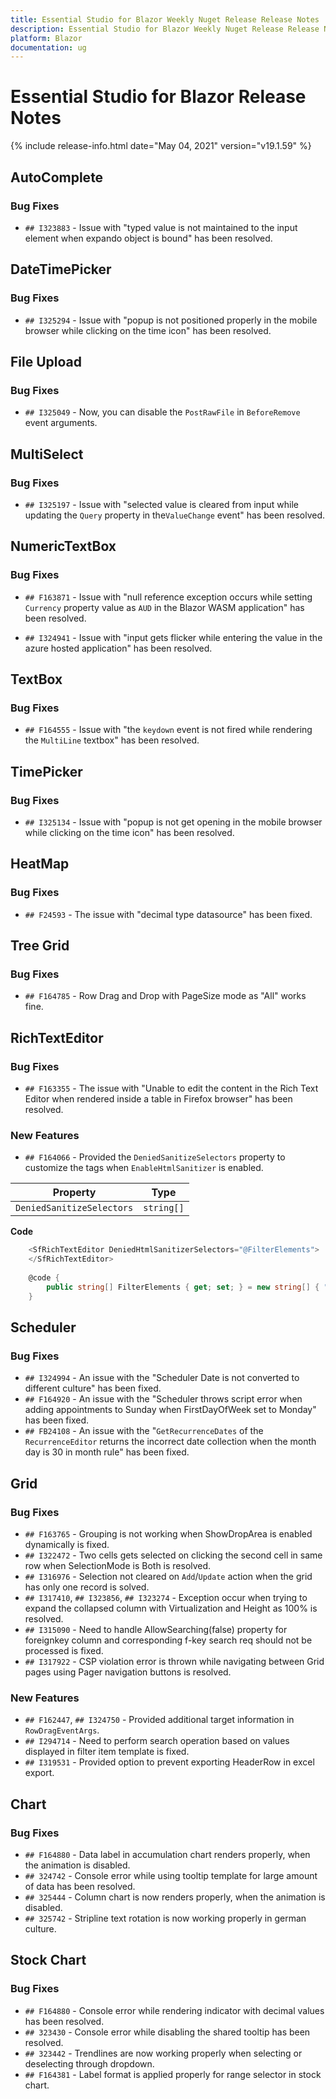 ```yaml
---
title: Essential Studio for Blazor Weekly Nuget Release Release Notes  
description: Essential Studio for Blazor Weekly Nuget Release Release Notes  
platform: Blazor
documentation: ug
---
```


# Essential Studio for Blazor  Release Notes  

{% include release-info.html date="May 04, 2021"  version="v19.1.59" %} 


##  AutoComplete

###    Bug Fixes

- `## I323883` - Issue with "typed value is not maintained to the input element when expando object is bound" has been resolved.

##  DateTimePicker

###    Bug Fixes

- `## I325294` - Issue with "popup is not positioned properly in the mobile browser while clicking on the time icon" has been resolved.

##  File Upload

###    Bug Fixes

- `## I325049` - Now, you can disable the `PostRawFile` in `BeforeRemove` event arguments.

##  MultiSelect

###    Bug Fixes

- `## I325197` - Issue with "selected value is cleared from input while updating the `Query` property in the`ValueChange` event" has been resolved.

##  NumericTextBox

###    Bug Fixes

- `## F163871` - Issue with "null reference exception occurs while setting `Currency` property value as `AUD` in the Blazor WASM 
application" has been resolved.

- `## I324941` - Issue with "input gets flicker while entering the value in the azure hosted application" has been resolved.

##  TextBox

###    Bug Fixes

- `## F164555` - Issue with "the `keydown` event is not fired while rendering the `MultiLine` textbox" has been resolved.

##  TimePicker

###    Bug Fixes

- `## I325134` - Issue with "popup is not get opening in the mobile browser while clicking on the time icon" has been resolved.

##  HeatMap

###    Bug Fixes

- `## F24593` - The issue with "decimal type datasource" has been fixed.

##  Tree Grid

###    Bug Fixes

- `## F164785` - Row Drag and Drop with PageSize mode as "All" works fine.

##  RichTextEditor

###    Bug Fixes

- `## F163355` - The issue with "Unable to edit the content in the Rich Text Editor when rendered inside a table in Firefox browser"  has been resolved.

###    New Features

- `## F164066` - Provided the `DeniedSanitizeSelectors` property to customize the tags when `EnableHtmlSanitizer` is enabled.

|Property    | Type      |          
|------------|-----------|
|`DeniedSanitizeSelectors`   | `string[]`  |

**Code**

```csharp
    <SfRichTextEditor DeniedHtmlSanitizerSelectors="@FilterElements">
    </SfRichTextEditor>
  
    @code {
        public string[] FilterElements { get; set; } = new string[] { "iframe[src]" };
    }   
```

##  Scheduler

###    Bug Fixes

- `## I324994` - An issue with the "Scheduler Date is not converted to different culture" has been fixed.
- `## F164920` - An issue with the "Scheduler throws script error when adding appointments to Sunday when FirstDayOfWeek set to Monday" has been fixed.
- `## FB24108` - An issue with the "`GetRecurrenceDates` of the `RecurrenceEditor` returns the incorrect date collection when the month day is 30 in month rule" has been fixed.

##  Grid

###    Bug Fixes

- `## F163765` - Grouping is not working when ShowDropArea is enabled dynamically is fixed.
- `## I322472` - Two cells gets selected on clicking the second cell in same row when SelectionMode is Both is resolved.
- `## I316976` - Selection not cleared on `Add`/`Update` action when the grid has only one record is solved.
- `## I317410`, `## I323856`, `## I323274` - Exception occur when trying to expand the collapsed column with Virtualization and Height as 100% is resolved.
- `## I315090` - Need to handle AllowSearching(false) property for foreignkey column and corresponding f-key search req should not be processed is fixed.
- `## I317922` - CSP violation error is thrown while navigating between Grid pages using Pager navigation buttons is resolved. 

###    New Features

- `## F162447`, `## I324750` - Provided additional target information in `RowDragEventArgs`.
- `## I294714` - Need to perform search operation based on values displayed in filter item template is fixed.
- `## I319531` - Provided option to prevent exporting HeaderRow in excel export.

##  Chart

###    Bug Fixes

- `## F164880` - Data label in accumulation chart renders properly, when the animation is disabled.
- `## 324742` - Console error while using tooltip template for large amount of data has been resolved.
- `## 325444` - Column chart is now renders properly, when the animation is disabled.
- `## 325742` - Stripline text rotation is now working properly in german culture.

##  Stock Chart

###    Bug Fixes

- `## F164880` - Console error while rendering indicator with decimal values has been resolved.
- `## 323430` - Console error while disabling the shared tooltip has been resolved.
- `## 323442` - Trendlines are now working properly when selecting or deselecting through dropdown.
- `## F164381` - Label format is applied properly for range selector in stock chart.